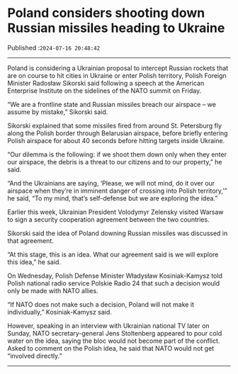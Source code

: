 # Poland considers shooting down Russian missiles heading to Ukraine

Published :`2024-07-16 20:48:42`

---

Poland is considering a Ukrainian proposal to intercept Russian rockets that are on course to hit cities in Ukraine or enter Polish territory, Polish Foreign Minister Radosław Sikorski said following a speech at the American Enterprise Institute on the sidelines of the NATO summit on Friday.

“We are a frontline state and Russian missiles breach our airspace – we assume by mistake,” Sikorski said.

Sikorski explained that some missiles fired from around St. Petersburg fly along the Polish border through Belarusian airspace, before briefly entering Polish airspace for about 40 seconds before hitting targets inside Ukraine.

“Our dilemma is the following: if we shoot them down only when they enter our airspace, the debris is a threat to our citizens and to our property,” he said.

“And the Ukrainians are saying, ‘Please, we will not mind, do it over our airspace when they’re in imminent danger of crossing into Polish territory,’” he said, “To my mind, that’s self-defense but we are exploring the idea.”

Earlier this week, Ukrainian President Volodymyr Zelensky visited Warsaw to sign a security cooperation agreement between the two countries.

Sikorski said the idea of Poland downing Russian missiles was discussed in that agreement.

“At this stage, this is an idea. What our agreement said is we will explore this idea,” he said.

On Wednesday, Polish Defense Minister Władysław Kosiniak-Kamysz told Polish national radio service Polskie Radio 24 that such a decision would only be made with NATO allies.

“If NATO does not make such a decision, Poland will not make it individually,” Kosiniak-Kamysz said.

However, speaking in an interview with Ukrainian national TV later on Sunday, NATO secretary-general Jens Stoltenberg appeared to pour cold water on the idea, saying the bloc would not become part of the conflict. Asked to comment on the Polish idea, he said that NATO would not get “involved directly.”

---


